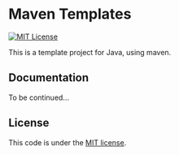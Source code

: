 
Maven Templates
===============

[![MIT License](https://img.shields.io/github/license/scott-lau/maven-templates)][license]

This is a template project for Java, using maven.

Documentation
-------------

To be continued...

License
-------
This code is under the [MIT license][license].


[home]: https://github.com/Scott-Lau/maven-templates
[license]: https://opensource.org/licenses/MIT
